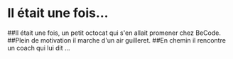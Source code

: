 # Il était une fois... 
##Il était une fois, un petit octocat qui s'en allait promener chez BeCode.
##Plein de motivation il marche d'un air guilleret.
##En chemin il rencontre un coach qui lui dit ...
